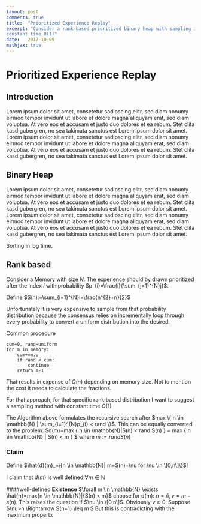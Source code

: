 ```yaml
---
layout: post
comments: true
title:  "Prioritized Experience Replay"
excerpt: "Consider a rank-based prioritized binary heap with sampling in 
constant time O(1)"
date:   2017-10-09
mathjax: true
---
```


# Prioritized Experience Replay
## Introduction

Lorem ipsum dolor sit amet, consetetur sadipscing elitr, sed diam nonumy 
eirmod tempor invidunt ut labore et dolore magna aliquyam erat, sed diam 
voluptua. At vero eos et accusam et justo duo dolores et ea rebum. Stet 
clita kasd gubergren, no sea takimata sanctus est Lorem ipsum dolor sit amet. 
Lorem ipsum dolor sit amet, consetetur sadipscing elitr, sed diam nonumy 
eirmod tempor invidunt ut labore et dolore magna aliquyam erat, sed diam 
voluptua. At vero eos et accusam et justo duo dolores et ea rebum. Stet 
clita kasd gubergren, no sea takimata sanctus est Lorem ipsum dolor sit amet.

## Binary Heap

Lorem ipsum dolor sit amet, consetetur sadipscing elitr, sed diam nonumy 
eirmod tempor invidunt ut labore et dolore magna aliquyam erat, sed diam 
voluptua. At vero eos et accusam et justo duo dolores et ea rebum. Stet 
clita kasd gubergren, no sea takimata sanctus est Lorem ipsum dolor sit amet. 
Lorem ipsum dolor sit amet, consetetur sadipscing elitr, sed diam nonumy 
eirmod tempor invidunt ut labore et dolore magna aliquyam erat, sed diam 
voluptua. At vero eos et accusam et justo duo dolores et ea rebum. Stet 
clita kasd gubergren, no sea takimata sanctus est Lorem ipsum dolor sit amet.

Sorting in log time.


## Rank based
Consider a Memory with size $N$. The experience should by drawn prioritized 
after the index $i$ with probability $p_{i}=\frac{i}{\sum_{j=1}^{N}j}$.

Define $S(n):=\sum_{i=1}^{N}i=\frac{n^{2}+n}{2}$

Unfortunately it is very expensive to sample from that probability 
distribution because the consensus relies on incrementally loop through 
every probability to convert a uniform distribution into the desired.

Common procedure
```
cum=0, rand=uniform
for m in memory:
    cum+=m.p
    if rand < cum:
        continue
    return m-1
```

That results in expense of $O(n)$ depending on memory size. Not to mention 
the cost it needs to calculate the fractions.

For that approach, for that specific rank based distribution I want to 
suggest a sampling method with constant time $O(1)$

The Algorithm above formulates the recursive search after 
$max \{ n \in \mathbb{N} | \sum_{i=1}^{N}p_{i} < rand \}$. This can be equally 
converted to the problem:
$d(m)=max \{ n \in \mathbb{N}|S(n) < rand S(n) \} =
max \{ n \in \mathbb{N} | S(n) < m \} $ where $m:=rand S(n)$

### Claim
Define 
$\hat{d}(m)_=\{n \in \mathbb{N}| m=S(n)+\nu for \nu \in \[0,n\]\}$!

I claim that $\hat{d}(m)$ is well defined $\forall m \in \mathbb{N}$

####well-defined
**Existence**
$\forall m \in \mathbb{N} \exists \hat{n}=max{n \in \mathbb{N}|{S(n) < m}$
choose for d(m): ${n=\hat{n}, \nu=m-s(n)}$. This raises the question if 
$\nu \in \[0,n\]$. Obviously $\nu \geq 0$. Suppose $\nu>n \Rightarrow S(n+1)
\leq m $ But this is contradicting with the maximum propertx